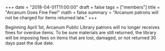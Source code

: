 +++
date = "2018-04-01T11:00:00"
draft = false
tags = ["members"]
title = "Arcanum Goes Fine Fee!"
math = false
summary = "Arcanum patrons will not be charged for items returned late."
+++

Beginning April 1st, Arcanum Public Library patrons will no longer receives fines for overdue items. To be sure materials are still returned, the library will be imposing fees on items that are lost, damaged, or not returned 30 days past the due date.